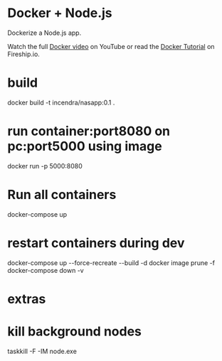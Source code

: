 # Docker + Node.js

Dockerize a Node.js app. 

Watch the full [Docker video](https://youtu.be/gAkwW2tuIqE) on YouTube or read the [Docker Tutorial](https://fireship.io/lessons/docker-basics-tutorial-nodejs/) on Fireship.io. 








# build
docker build -t incendra/nasapp:0.1 .

# run container:port8080 on pc:port5000 using image
docker run -p 5000:8080 <image-id>

# Run all containers
docker-compose up



# restart containers during dev
docker-compose up --force-recreate --build -d
docker image prune -f
docker-compose down -v




# extras

# kill background nodes
taskkill -F -IM node.exe